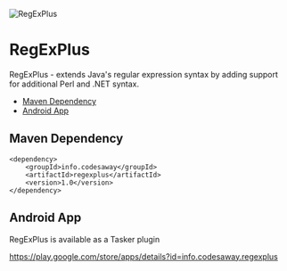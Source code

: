 ![RegExPlus](https://codesaway.info/images/RegExPlus.png)

# RegExPlus
RegExPlus - extends Java's regular expression syntax by adding support for additional Perl and .NET syntax.

 - [Maven Dependency](#maven-dependency)
 - [Android App](#android-app)

<a name="maven-dependency"></a>
## Maven Dependency

    <dependency>
        <groupId>info.codesaway</groupId>
        <artifactId>regexplus</artifactId>
        <version>1.0</version>
    </dependency>

<a name="android-app"></a>
## Android App
RegExPlus is available as a Tasker plugin

https://play.google.com/store/apps/details?id=info.codesaway.regexplus